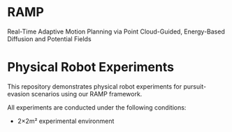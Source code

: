 # RAMP
Real-Time Adaptive Motion Planning via Point Cloud-Guided, Energy-Based Diffusion and Potential Fields
# Physical Robot Experiments
This repository demonstrates physical robot experiments for pursuit-evasion scenarios using our RAMP framework.

All experiments are conducted under the following conditions:

- 2×2m² experimental environment

